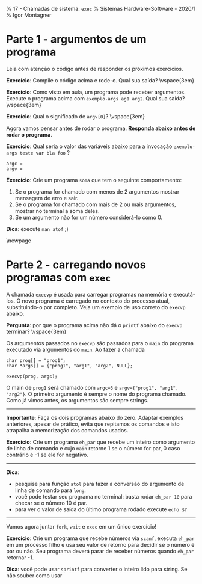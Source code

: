 % 17 - Chamadas de sistema: `exec`
% Sistemas Hardware-Software - 2020/1
% Igor Montagner

# Parte 1 - argumentos de um programa

Leia com atenção o código antes de responder os próximos exercícios.

<div class="include code" id="exemplo-args.c" language="C"></div>

**Exercício**: Compile o código acima e rode-o. Qual sua saída? \vspace{3em}

**Exercício**: Como visto em aula, um programa pode receber argumentos. Execute o programa acima com `exemplo-args ag1 arg2`. Qual sua saída? \vspace{3em}

**Exercício**: Qual o significado de `argv[0]`? \vspace{3em}

Agora vamos pensar antes de rodar o programa. **Responda abaixo antes de rodar o programa**.

**Exercício**: Qual seria o valor das variáveis abaixo para a invocação `exemplo-args teste var bla foo` ?

```
argc =
argv =
```

**Exercício**: Crie um programa `soma` que tem o seguinte comportamento:

1. Se o programa for chamado com menos de 2 argumentos mostrar mensagem de erro e sair.
1. Se o programa for chamado com mais de 2 ou mais argumentos, mostrar no terminal a soma deles.
1. Se um argumento não for um número considerá-lo como 0.

**Dica**: execute `man atof` ;)

\newpage

# Parte 2 - carregando novos programas com `exec`

A chamada `execvp` é usada para carregar programas na memória e executá-los. O novo programa é carregado no contexto do processo atual, substituindo-o por completo. Veja um exemplo de uso correto do `execvp` abaixo.

<div class="include code" id="exemplo-exec.c" language="C"></div>

**Pergunta**: por que o programa acima não dá o `printf` abaixo do `execvp` terminar? \vspace{3em}

Os argumentos passados no `execvp` são passados para o `main` do programa executado via argumentos do `main`. Ao fazer a chamada

~~~{.c}
char prog[] = "prog1";
char *args[] = {"prog1", "arg1", "arg2", NULL};

execvp(prog, args);
~~~

O main de `prog1` será chamado com `argc=3` e `argv={"prog1", "arg1", "arg2"}`. O primeiro argumento é sempre o nome do programa chamado. Como já vimos antes, os argumentos são sempre strings.

-----------------

**Importante**: Faça os dois programas abaixo do zero. Adaptar exemplos anteriores, apesar de prático, evita que repitamos os comandos e isto atrapalha a memorização dos comandos usados.

**Exercício**: Crie um programa `eh_par` que recebe um inteiro como argumento de linha de comando e cujo `main` retorne 1 se o número for par, 0 caso contrário e -1 se ele for negativo.

--------

**Dica**:

* pesquise para função `atol` para fazer a conversão do argumento de linha de comando para `long`.
* você pode testar seu programa no terminal: basta rodar `eh_par 10` para checar se o número 10 é par. 
* para ver o valor de saída do último programa rodado execute `echo $?`

-----------

Vamos agora juntar `fork`, `wait` e `exec` em um único exercício!

**Exercício**: Crie um programa que recebe números via `scanf`, executa `eh_par` em um processo filho e usa seu valor de retorno para decidir se o número é par ou não. Seu programa deverá parar de receber números quando `eh_par` retornar -1.

**Dica**: você pode usar `sprintf` para converter o inteiro lido para string. Se não souber como usar 

